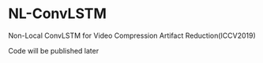 # NL-ConvLSTM
Non-Local ConvLSTM for Video Compression Artifact Reduction(ICCV2019)

Code will be published later

